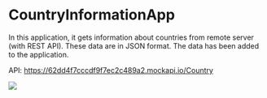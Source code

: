 # CountryInformationApp


In this application, it gets information about countries from remote server (with REST API). These data are in JSON format. The data has been added to the application.

API: https://62dd4f7cccdf9f7ec2c489a2.mockapi.io/Country

![](https://media.giphy.com/media/8SGThv0IE2KvbTdrZ3/giphy.gif)
